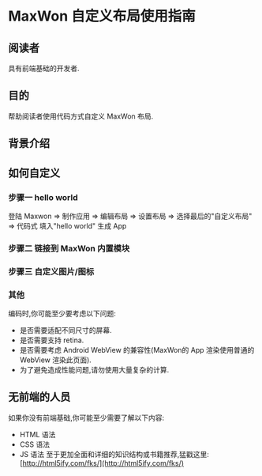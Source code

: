 # MaxWon 自定义布局使用指南
## 阅读者
具有前端基础的开发者.

## 目的
帮助阅读者使用代码方式自定义 MaxWon 布局.

## 背景介绍


## 如何自定义 
### 步骤一  hello world
登陆 Maxwon => 制作应用 => 编辑布局 => 设置布局 => 选择最后的"自定义布局" => 代码式
填入"hello world"
生成 App

### 步骤二  链接到 MaxWon 内置模块


### 步骤三  自定义图片/图标


### 其他
编码时,你可能至少要考虑以下问题:
* 是否需要适配不同尺寸的屏幕.
* 是否需要支持 retina.
* 是否需要考虑 Android WebView 的兼容性(MaxWon的 App 渲染使用普通的 WebView 渲染此页面).
* 为了避免造成性能问题,请勿使用大量复杂的计算.

## 无前端的人员
如果你没有前端基础,你可能至少需要了解以下内容:
* HTML 语法
* CSS 语法
* JS 语法
至于更加全面和详细的知识结构或书籍推荐,猛戳这里: [http://html5ify.com/fks/](http://html5ify.com/fks/)